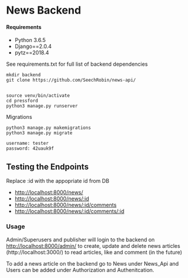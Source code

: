 # News Backend




#### Requirements

- Python 3.6.5
- Django==2.0.4
- pytz==2018.4

See requirements.txt for full list of backend dependencies

```
mkdir backend
git clone https://github.com/SeechRobin/news-api/


source venv/bin/activate
cd pressford
python3 manage.py runserver
```

Migrations

```
python3 manage.py makemigrations
python3 manage.py migrate
```

```
username: tester
password: 42uauk9f
```

## Testing the Endpoints

Replace :id with the appopriate id from DB

- [http://localhost:8000/news/](http://localhost:8000/news/)
- [http://localhost:8000/news/:id](http://localhost:8000/news/:id)
- [http://localhost:8000/news/:id/comments](http://localhost:8000/news/:id/comments)
- [http://localhost:8000/news/:id/comments/:id](http://localhost:8000/news/:id/comments/:id)

### Usage

Admin/Superusers and publisher will login to the backend on [http://localhost:8000/admin/](http://localhost:8000/admin/) to create, update and delete news articles (http://localhost:3000/) to read articles, like and comment (in the future)

To add a news article on the backend go to News under News_Api and Users can be added under Authorization and Authenitcation.
